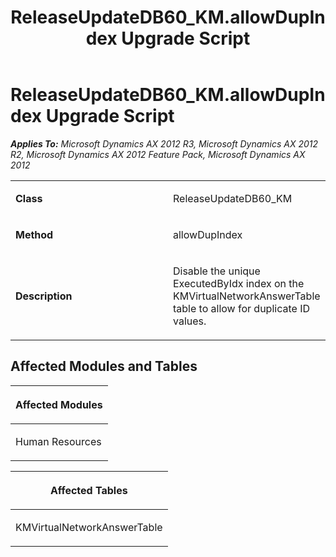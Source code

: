 ﻿---
title: ReleaseUpdateDB60_KM.allowDupIndex Upgrade Script
TOCTitle: ReleaseUpdateDB60_KM.allowDupIndex Upgrade Script
ms:assetid: 6fd20db6-d0e5-706e-a778-f7d38a5163c2
ms:mtpsurl: https://msdn.microsoft.com/en-us/library/JJ685746(v=AX.60)
ms:contentKeyID: 49708948
ms.date: 05/18/2015
mtps_version: v=AX.60
---

# ReleaseUpdateDB60\_KM.allowDupIndex Upgrade Script 


_**Applies To:** Microsoft Dynamics AX 2012 R3, Microsoft Dynamics AX 2012 R2, Microsoft Dynamics AX 2012 Feature Pack, Microsoft Dynamics AX 2012_

<table>
<colgroup>
<col style="width: 50%" />
<col style="width: 50%" />
</colgroup>
<tbody>
<tr class="odd">
<td><p><strong>Class</strong></p></td>
<td><p>ReleaseUpdateDB60_KM</p></td>
</tr>
<tr class="even">
<td><p><strong>Method</strong></p></td>
<td><p>allowDupIndex</p></td>
</tr>
<tr class="odd">
<td><p><strong>Description</strong></p></td>
<td><p>Disable the unique ExecutedByIdx index on the KMVirtualNetworkAnswerTable table to allow for duplicate ID values.</p></td>
</tr>
</tbody>
</table>


## Affected Modules and Tables

<table>
<colgroup>
<col style="width: 100%" />
</colgroup>
<thead>
<tr class="header">
<th><p>Affected Modules</p></th>
</tr>
</thead>
<tbody>
<tr class="odd">
<td><p>Human Resources</p></td>
</tr>
</tbody>
</table>


<table>
<colgroup>
<col style="width: 100%" />
</colgroup>
<thead>
<tr class="header">
<th><p>Affected Tables</p></th>
</tr>
</thead>
<tbody>
<tr class="odd">
<td><p>KMVirtualNetworkAnswerTable</p></td>
</tr>
</tbody>
</table>

  


